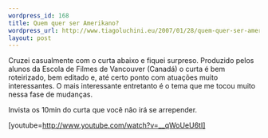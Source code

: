 ```yaml
--- 
wordpress_id: 168
title: Quem quer ser Amerikano?
wordpress_url: http://www.tiagoluchini.eu/2007/01/28/quem-quer-ser-amerikano/
layout: post
---
```

Cruzei casualmente com o curta abaixo e fiquei surpreso. Produzido pelos alunos da Escola de Filmes de Vancouver (Canadá) o curta é bem roteirizado, bem editado e, até certo ponto com atuações muito interessantes. O mais interessante entretanto é o tema que me tocou muito nessa fase de mudanças.

Invista os 10min do curta que você não irá se arrepender.

[youtube=http://www.youtube.com/watch?v=__qWoUeU6tI]
